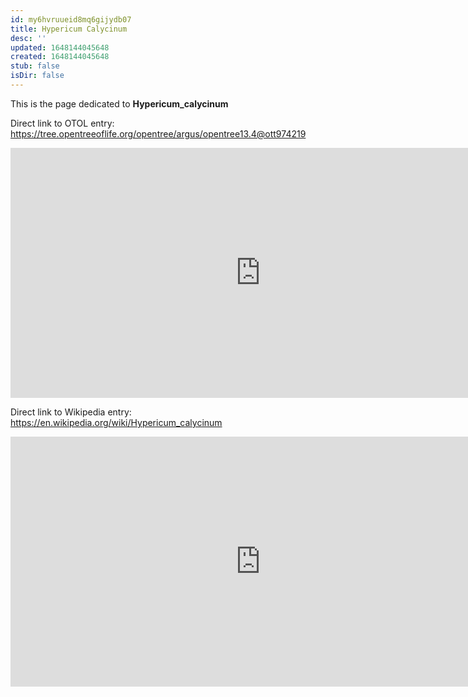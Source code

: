 ```yaml
---
id: my6hvruueid8mq6gijydb07
title: Hypericum Calycinum
desc: ''
updated: 1648144045648
created: 1648144045648
stub: false
isDir: false
---
```

This is the page dedicated to **Hypericum_calycinum**


Direct link to OTOL entry: https://tree.opentreeoflife.org/opentree/argus/opentree13.4@ott974219



<html>
    <body>
    <iframe src="https://tree.opentreeoflife.org/opentree/argus/opentree13.4@ott974219"
    width="800" height="400" frameborder="0" allowfullscreen> </iframe>
    </body>
</html>
    


Direct link to Wikipedia entry: https://en.wikipedia.org/wiki/Hypericum_calycinum



<html>
    <body>
    <iframe src="https://en.wikipedia.org/wiki/Hypericum_calycinum"
    width="800" height="400" frameborder="0" allowfullscreen> </iframe>
    </body>
</html>
    
